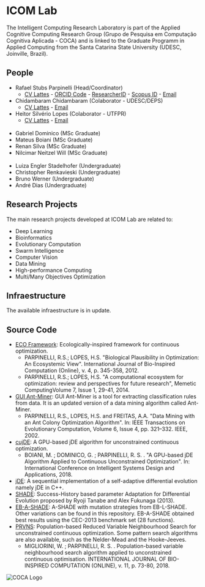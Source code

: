 # ICOM Lab

<p>The Intelligent Computing Research Laboratory is part of the Applied Cognitive Computing Research Group (Grupo de Pesquisa em Computa&ccedil;&atilde;o Cognitiva Aplicada - COCA) and is linked to the Graduate Programm in Applied Computing from the Santa Catarina State University (UDESC, Joinville, Brazil).</p>

## People

<ul>
<li>Rafael Stubs Parpinelli (Head/Coordinator)
<ul><li>
<a href="http://lattes.cnpq.br/4456007001373501" target="_blank" rel="noopener">CV Lattes</a> - <a href="https://orcid.org/0000-0001-7326-5032" target="_blank" rel="noopener">ORCID Code</a> - <a href="http://www.researcherid.com/rid/F-8282-2016" target="_blank" rel="noopener">ResearcherID</a> - <a href="https://www.scopus.com/authid/detail.uri?authorId=6508048317" target="_blank" rel="noopener">Scopus ID</a> - <a href="mailto:rafael.parpinelli@udesc.br">Email</a>
</li></ul>
</li>  
<li>Chidambaram Chidambaram (Colaborator - UDESC/DEPS)
<ul><li>
<a href="http://lattes.cnpq.br/0500245520662573" target="_blank" rel="noopener">CV Lattes</a> - <a href="mailto:chidambaram@udesc.br">Email</a>
</li></ul>
</li> 
<li>Heitor Silvério Lopes (Colaborator - UTFPR)
<ul><li>
<a href="http://lattes.cnpq.br/4045818083957064" target="_blank" rel="noopener">CV Lattes</a> - <a href="mailto:hslopes@utfpr.edu.br">Email</a>
</li></ul>
</li>

<br>
<li>Gabriel Dominico (MSc Graduate)</li>
<li>Mateus Boiani (MSc Graduate)</li>
<li>Renan Silva (MSc Graduate)</li>
<li>Nilcimar Neitzel Will (MSc Graduate)</li>
<br>
<li>Luiza Engler Stadelhofer (Undergraduate)</li>
<li>Christopher Renkavieski (Undergraduate)</li>
<li>Bruno Werner (Undergraduate)</li>  
<li>André Dias (Undergraduate)</li>  
</ul>

## Research Projects

<p>The main research projects developed at ICOM Lab are related to:</p>
<ul>
<li title="" data-original-title="">Deep Learning</li>
<li title="" data-original-title="">Bioinformatics</li>
<li title="" data-original-title="">Evolutionary Computation</li>
<li title="" data-original-title="">Swarm Intelligence</li>
<li title="" data-original-title="">Computer Vision</li>
<li title="" data-original-title="">Data Mining</li>
<li title="" data-original-title="">High-performance Computing</li>
<li title="" data-original-title="">Multi/Many Objectives Optimization</li>
</ul>

## Infraestructure

The available infraestructure is in update.

## Source Code

<ul>
<li><a href="https://github.com/cocalabs/ECO-framework" target="_blank" rel="noopener">ECO Framework</a>: Ecologically-inspired framework for continuous optimization.
<ul>
<li>PARPINELLI, R.S.; LOPES, H.S. "Biological Plausibility in Optimization: An Ecosystemic View". International Journal of Bio-Inspired Computation (Online), v. 4, p. 345-358, 2012.</li>
<li>PARPINELLI, R.S.; LOPES, H.S. "A computational ecosystem for optimization: review and perspectives for future research", Memetic ComputingVolume 7, Issue 1, 29-41, 2014.</li>
</ul>
</li>
<li><a href="https://github.com/fernandomeyer/GUI-Ant-Miner" target="_blank" rel="noopener">GUI Ant-Miner</a>: GUI Ant-Miner is a tool for extracting classification rules from data. It is an updated version of a data mining algorithm called Ant-Miner.
<ul>
<li>PARPINELLI, R.S., LOPES, H.S. and FREITAS, A.A. "Data Mining with an Ant Colony Optimization Algorithm". In: IEEE Transactions on Evolutionary Computation, Volume 6, Issue 4, pp. 321&ndash;332. IEEE, 2002.</li>
</ul>
</li>
<li><a href="https://mateuz.github.io/cujDE/" target="_blank" rel="noopener">cujDE</a>: A GPU-based jDE algorithm for unconstrained continuous optimization.<br />
<ul>
<li>
<div class="layout-cell-pad-5">BOIANI, M. ; DOMINICO, G. ; PARPINELLI, R. S. . "A GPU-based jDE Algorithm Applied to Continuous Unconstrained Optimization". In: International Conference on Intelligent Systems Design and Applications, 2018.</div>
</li>
</ul>
</li>
<li><a href="https://github.com/mateuz/jDE" target="_blank" rel="noopener">jDE</a>: A sequential implementation of a self-adaptive differential evolution namely jDE in C++.</li>
<li><a href="https://github.com/mateuz/SHADE" target="_blank" rel="noopener">SHADE</a>: <span class="text-gray-dark mr-2">Success-History based parameter Adaptation for Differential Evolution proposed by Ryoji Tanabe and Alex Fukunaga (2013).</span></li>
<li><a href="https://github.com/ChrisRenka/TCC" target="_blank" rel="noopener">EB-A-SHADE</a>: <span class="text-gray-dark mr-2">A-SHADE with mutation strategies from EB-L-SHADE. Other variations can be found in this repository. EB-A-SHADE obtained best results using the CEC-2013 benchmark set (28 functions).</span></li>  
<li><span class="text-gray-dark mr-2"><a href="https://github.com/wesklei/PRVNS" target="_blank" rel="noopener">PRVNS</a>: Population-based Reduced Variable Neighbourhood Search for unconstrained continuous optimization. Some pattern search algorithms are also available, such as the Nelder-Mead and the Hooke-Jeeves.</span>
<ul>
<li>
<div class="layout-cell-pad-5">MIGLIORINI, W. ; PARPINELLI, R. S. . Population-based variable neighbourhood search algorithm applied to unconstrained continuous optimisation. INTERNATIONAL JOURNAL OF BIO-INSPIRED COMPUTATION (ONLINE), v. 11, p. 73-80, 2018.</div>
</li>
</ul>
</li>
</ul>


<p><img style="display: block; margin-left: auto; margin-right: auto;" src="https://icomlab.github.io/img/logo2.jpg" alt="COCA Logo" /></p>

